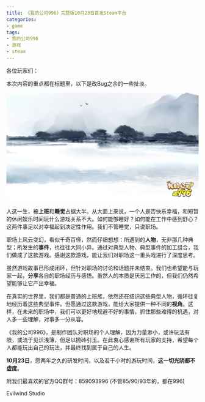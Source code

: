 ```yaml
---
title: 《我的公司996》完整版10月23日首发Steam平台
categories:
- game
tags:
- 我的公司996
- 游戏
- steam
---
```


各位玩家们：

本次内容的重点都在标题里，以下是改Bug之余的一些扯淡。

![blank](/public/image/final_boss_blank.png)

人这一生，被**上班**和**睡觉**占据大半。从大面上来说，一个人是否快乐幸福，和短暂的休闲娱乐时间玩什么游戏关系不大。如何能够睡好？如何能在工作中感到舒心？这两件事足以对幸福起到决定性作用。我们不管睡觉，只说职场。

职场上风云变幻，看似千奇百怪，然而仔细想想：所遇到的**人物**，无非那几种典型；所发生的**事件**，也往往大同小异。通过对典型人物、典型事件的加工组合，我们做成了这款游戏。感谢这款游戏，能让我们对职场这一重头戏进行了深度思考。

虽然游戏故事已形成闭环，但针对职场的讨论和话题并未结束。我们也希望能与玩家一起，**分享**各自的职场经历与感悟。虽然人的本质是厌恶工作的，但我们仍然希望能够让它产出幸福。

在真实的世界里，我们都是普通的上班族，依然还在结识这些典型人物，循环往复地经历着这些典型事件。但愿通过这款游戏，能给大家提供一种不同的**视角**。这样，在未来的职场中，我们可以更好地规避不好的事情，抓住那些难得的机遇，对人多一些理解，对事多一分从容。

《我的公司996》，是制作团队对职场的个人理解，因为力量渺小，或许玩法有限，或流于见识浅薄，但足以抛砖引玉。在此衷心感谢所有玩家的支持，希望每个人都能玩出自己的玩法，并最终找到属于自己的人生。

**10月23日**，愿两年之久的研发时间，以及若干小时的游玩时间，**这一切光阴都不虚度**。

附我们最喜欢的官方QQ群号：859093996 (不管85/90/93年的，都在996)

Evilwind Studio
